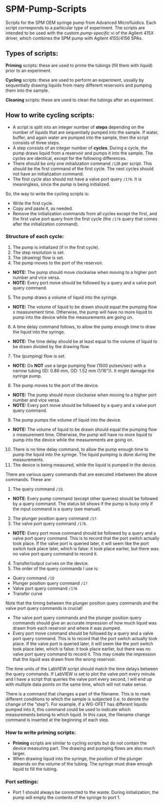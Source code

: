 # SPM-Pump-Scripts
Scripts for the SPM OEM syringe pump from Advanced Microfluidics. Each script corresponds to a particular type of experiment.
The scripts are intended to be used with the custom *pump-specific* vi of the Agilent 415X driver, which combines the SPM pump with Agilent 4155/4156 SPAs.


## Types of scripts:
**Priming** scripts: these are used to prime the tubings (fill them with liquid) prior to an experiment.

**Cycling** scripts: these are used to perform an experiment, usually by sequentially drawing liquids from many different reservoirs and pumping them into the sample.

**Cleaning** scripts: these are used to clean the tubings after an experiment.

## How to write cycling scripts:
-	A script is split into an integer number of **steps** depending on the number of liquids that are sequentially pumped into the sample. If water, buffer, and again water are pumped into the sample, then the script consists of three steps.
-	A step consists of an integer number of **cycles**. During a cycle, the pump draws liquid from a reservoir and pumps it into the sample. The cycles are identical, except for the following differences.
-	There should be only one initialization command `/1ZR` per script. This should be the first command of the first cycle. The next cycles should not have an initialization command.
-	The first cycle also should not have a valve port query `/1?6`. It is meaningless, since the pump is being initialized.

So, the way to write the cycling scripts is:
-	Write the first cycle.
-	Copy and paste it, as needed.
-	Remove the initialization commands from all cycles except the first, and the first valve port query from the first cycle (the `/1?6` query that comes after the initialization command).


### Structure of each cycle:

1.	The pump is initialized (if in the first cycle).
2.	The step resolution is set.
3.	The (drawing) flow is set.
4.	The pump moves to the port of the reservoir.
 -	**NOTE:** The pump should move clockwise when moving to a higher port number and vice versa.
 -	**NOTE:** Every port move should be followed by a query and a  valve port query command.
5.	The pump draws a volume of liquid into the syringe.
 -	**NOTE:** The volume of liquid to be drawn should equal the pumping flow x measurement time. Otherwise, the pump will have no more liquid to pump into the device while the measurements are going on.
6.	A time delay command follows, to allow the pump enough time to draw the liquid into the syringe.
 -	**NOTE:** The time delay should be at least equal to the volume of liquid to be drawn divided by the drawing flow.
7.	The (pumping) flow is set.
 -	**NOTE:** Do **NOT** use a large pumping flow (1500 pulses/sec) with a narrow tubing (ID: 0.86 mm, OD: 1.52 mm (1/16")). It might damage the syringe pump.
8.	The pump moves to the port of the device.
 -	**NOTE:** The pump should move clockwise when moving to a higher port number and vice versa.
 -	**NOTE:** Every port move should be followed by a query and a  valve port query command.
9.	The pump pumps the volume of liquid into the device.
 -	**NOTE:** The volume of liquid to be drawn should equal the pumping flow x measurement time. Otherwise, the pump will have no more liquid to pump into the device while the measurements are going on.
10.	There is no time delay command, to allow the pump enough time to pump the liquid into the syringe. The liquid pumping is done during the measurements.
11.	The device is being measured, while the liquid is pumped in the device.

There are various query commands that are executed inbetween the above commands. These are:
1.	The query command `/1Q`.
 - **NOTE**: Every pump command (except other queries) should be followed by a query command. The status bit shows if the pump is busy only if the input command is a query (see manual).
2.	The plunger position query command `/1?`.
3.	The valve port query command `/1?6`.
 -	**NOTE:** Every port move command should be followed by a query and a valve port query command. This is to record that the port switch actually took place. If the valve port is queried later, it will seem like the port switch took place later, which is false: it took place earlier, but there was no valve port query command to record it.
4.	Transfer/output curves on the device.
5.	The order of the query commands I use is:
 -	Query command `/1Q`
 -	Plunger position query command `/1?`
 -	Valve port query command `/1?6`
 -	Transfer curve

Note that the timing between the plunger position query commands and the valve port query commands is crucial!
 -	The valve port query commands and the plunger position query commands should give an accurate impression of how much liquid was drawn from each reservoir and where it was pumped.
 -	Every port move command should be followed by a query and a valve port query command. This is to record that the port switch actually took place. If the valve port is queried later, it will seem like the port switch took place later, which is false: it took place earlier, but there was no valve port query command to record it. This may create the impression that the liquid was drawn from the wrong reservoir.

The time units of the LabVIEW script should match the time delays between the query commands. If LabVIEW is set to plot the valve port every minute and I have a script that queries the valve port every second, I will end up with multiple data points on the same time, which will not make sense.

There is a command that changes a part of the filename. This is to mark different conditions to which the sample is subjected (i.e. to denote the change of the “step”). For example, if a WG-OFET has different liquids pumped into it, this command could be used to indicate which measurements belong to which liquid. In this case, the filename change command is inserted at the beginning of each step.

### How to write priming scripts:
 -	**Priming** scripts are similar to cycling scripts but do not contain the device measuring part. The drawing and pumping flows are also much larger.
 -	When drawing liquid into the syringe, the position of the plunger depends on the volume of the tubing. The syringe must draw enough liquid to fill the tubing.

### Port settings:
 -	Port 1 should always be connected to the waste. During initialization, the pump will empty the contents of the syringe to port 1.
